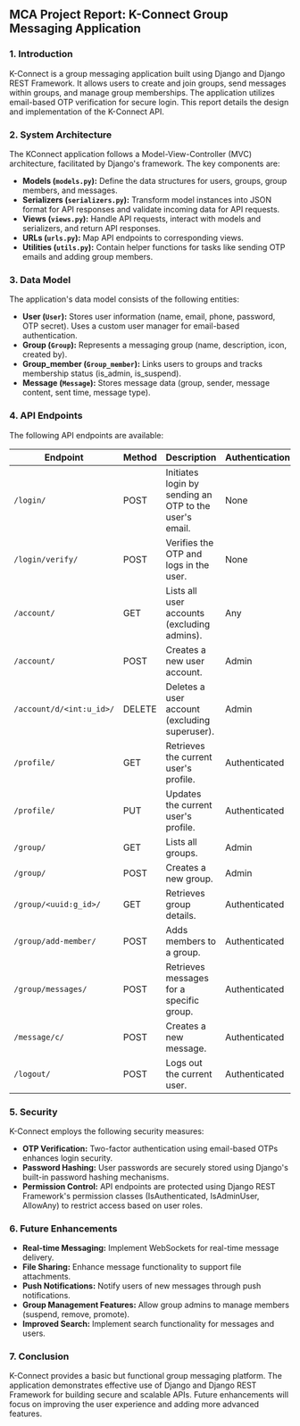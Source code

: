 ## MCA Project Report: K-Connect Group Messaging Application

### 1. Introduction

K-Connect is a group messaging application built using Django and Django REST Framework. It allows users to create and join groups, send messages within groups, and manage group memberships.  The application utilizes email-based OTP verification for secure login.  This report details the design and implementation of the K-Connect API.

### 2. System Architecture

The KConnect application follows a Model-View-Controller (MVC) architecture, facilitated by Django's framework.  The key components are:

* **Models (`models.py`):** Define the data structures for users, groups, group members, and messages.
* **Serializers (`serializers.py`):**  Transform model instances into JSON format for API responses and validate incoming data for API requests.
* **Views (`views.py`):** Handle API requests, interact with models and serializers, and return API responses.
* **URLs (`urls.py`):** Map API endpoints to corresponding views.
* **Utilities (`utils.py`):** Contain helper functions for tasks like sending OTP emails and adding group members.

### 3. Data Model

The application's data model consists of the following entities:

* **User (`User`):** Stores user information (name, email, phone, password, OTP secret).  Uses a custom user manager for email-based authentication.
* **Group (`Group`):** Represents a messaging group (name, description, icon, created by).
* **Group_member (`Group_member`):**  Links users to groups and tracks membership status (is_admin, is_suspend).
* **Message (`Message`):** Stores message data (group, sender, message content, sent time, message type).

### 4. API Endpoints

The following API endpoints are available:

| Endpoint | Method | Description | Authentication |
|---|---|---|---|
| `/login/` | POST | Initiates login by sending an OTP to the user's email. | None |
| `/login/verify/` | POST | Verifies the OTP and logs in the user. | None |
| `/account/` | GET | Lists all user accounts (excluding admins). | Any |
| `/account/` | POST | Creates a new user account. | Admin |
| `/account/d/<int:u_id>/` | DELETE | Deletes a user account (excluding superuser). | Admin |
| `/profile/` | GET | Retrieves the current user's profile. | Authenticated |
| `/profile/` | PUT | Updates the current user's profile. | Authenticated |
| `/group/` | GET | Lists all groups. | Admin |
| `/group/` | POST | Creates a new group. | Admin |
| `/group/<uuid:g_id>/` | GET | Retrieves group details. | Authenticated |
| `/group/add-member/` | POST | Adds members to a group. | Authenticated |
| `/group/messages/` | POST | Retrieves messages for a specific group. | Authenticated |
| `/message/c/` | POST | Creates a new message. | Authenticated |
| `/logout/` | POST | Logs out the current user. | Authenticated |


### 5. Security

K-Connect employs the following security measures:

* **OTP Verification:** Two-factor authentication using email-based OTPs enhances login security.
* **Password Hashing:** User passwords are securely stored using Django's built-in password hashing mechanisms.
* **Permission Control:** API endpoints are protected using Django REST Framework's permission classes (IsAuthenticated, IsAdminUser, AllowAny) to restrict access based on user roles.

### 6. Future Enhancements

* **Real-time Messaging:** Implement WebSockets for real-time message delivery.
* **File Sharing:**  Enhance message functionality to support file attachments.
* **Push Notifications:**  Notify users of new messages through push notifications.
* **Group Management Features:**  Allow group admins to manage members (suspend, remove, promote).
* **Improved Search:** Implement search functionality for messages and users.

### 7. Conclusion

K-Connect provides a basic but functional group messaging platform. The application demonstrates effective use of Django and Django REST Framework for building secure and scalable APIs. Future enhancements will focus on improving the user experience and adding more advanced features.
